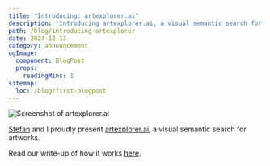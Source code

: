 ```yaml
---
title: "Introducing: artexplorer.ai"
description: 'Introducing artexplorer.ai, a visual semantic search for artworks.'
path: /blog/introducing-artexplorer
date: 2024-12-13
category: announcement
ogImage:
  component: BlogPost
  props:
    readingMins: 1
sitemap:
  loc: /blog/first-blogpost
---
```


![Screenshot of artexplorer.ai](/images/projects/art-search/cover-image.png)

[Stefan](https://github.com/StefanVDWeide) and I proudly present [artexplorer.ai](https://artexplorer.ai), a visual semantic search for artworks.

Read our write-up of how it works [here](/projects/art-search).
